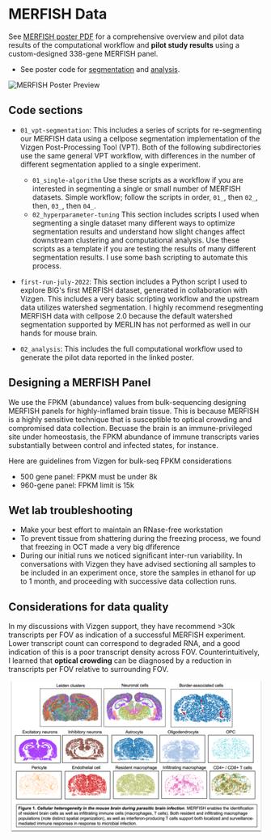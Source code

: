 # MERFISH Data
See [MERFISH poster PDF](../visualization/figures/MERFISH_HPC_Pipeline_Cowan_RCSymposium2024_poster.pdf) for a comprehensive overview and pilot data results of the computational workflow and **pilot study results** using a custom-designed 338-gene MERFISH panel.

- See poster code for [segmentation](01_vpt-segmentation) and [analysis](02_analysis/multi-sample/).

![MERFISH Poster Preview](../visualization/figures/MERFISH_HPC_Pipeline_Cowan_RCSymposium2024_poster.png)

## Code sections

- `01_vpt-segmentation`: This includes a series of scripts for re-segmenting our MERFISH data using a cellpose segmentation implementation of the Vizgen Post-Processing Tool (VPT). Both of the following subdirectories use the same general VPT workflow, with differences in the number of different segmentation applied to a single experiment.
    - `01_single-algorithm` Use these scripts as a workflow if you are interested in segmenting a single or small number of MERFISH datasets. Simple workflow; follow the scripts in order, `01_`, then `02_`, then, `03_`, then `04_`.
    - `02_hyperparameter-tuning` This section includes scripts I used when segmenting a single dataset many different ways to optimize segmentation results and understand how slight changes affect downstream clustering and computational analysis. Use these scripts as a template if you are testing the results of many different segmentation results. I use some bash scripting to automate this process. 
    
- `first-run-july-2022`: This section includes a Python script I used to explore BIG's first MERFISH dataset, generated in collaboration with Vizgen. This includes a very basic scripting workflow and the upstream data utilizes watershed segmentation. I highly recommend resegmenting MERFISH data with cellpose 2.0 because the default watershed segmentation supported by MERLIN has not performed as well in our hands for mouse brain.

- `02_analysis`: This includes the full computational workflow used to generate the pilot data reported in the linked poster.

## Designing a MERFISH Panel

We use the FPKM (abundance) values from bulk-sequencing designing MERFISH panels for highly-inflamed brain tissue. This is because MERFISH is a highly sensitive technique that is susceptible to optical crowding and compromised data collection. Becuase the brain is an immune-privileged site under homeostasis, the FPKM abundance of immune transcripts varies substantially between control and infected states, for instance. 

Here are guidelines from Vizgen for bulk-seq FPKM considerations
- 500 gene panel: FPKM must be under 8k
- 960-gene panel: FPKM limit is 15k

## Wet lab troubleshooting

- Make your best effort to maintain an RNase-free workstation
- To prevent tissue from shattering during the freezing process, we found that freezing in OCT made a very big dfiference
- During our initial runs we noticed significant inter-run variability. In conversations with Vizgen they have advised sectioning all samples to be included in an experiment once, store the samples in ethanol for up to 1 month, and proceeding with successive data collection runs.

## Considerations for data quality
In my discussions with Vizgen support, they have recommend >30k transcripts per FOV as indication of a successful MERFISH experiment. Lower transcript count can correspond to degraded RNA, and a good indication of this is a poor transcript density across FOV. Counterintuitively, I learned that **optical crowding** can be diagnosed by a reduction in transcripts per FOV relative to surrounding FOV.

![Figure 1](../visualization/figures/merfish-spatial-scatter.png)
